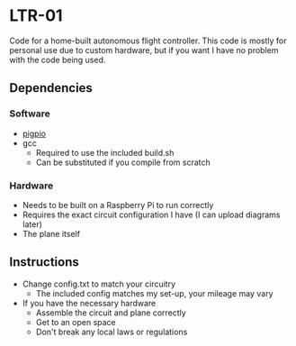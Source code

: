 # LTR-01

Code for a home-built autonomous flight controller.
This code is mostly for personal use due to custom hardware, but if you want I have no problem with the code being used.

## Dependencies

### Software

- [pigpio](http://abyz.me.uk/rpi/pigpio/)
- gcc
  - Required to use the included build.sh
  - Can be substituted if you compile from scratch

### Hardware

- Needs to be built on a Raspberry Pi to run correctly
- Requires the exact circuit configuration I have (I can upload diagrams later)
- The plane itself

## Instructions

- Change config.txt to match your circuitry
  - The included config matches my set-up, your mileage may vary
- If you have the necessary hardware
  - Assemble the circuit and plane correctly
  - Get to an open space
  - Don't break any local laws or regulations
